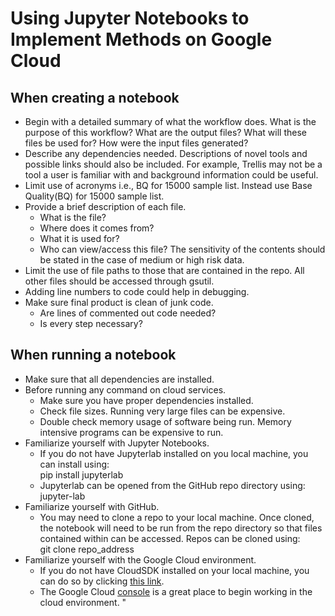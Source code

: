 # Using Jupyter Notebooks to Implement Methods on Google Cloud

## When creating a notebook
* Begin with a detailed summary of what the workflow does. What is the purpose of this workflow? What are the output files? What will these files be used for? How were the input files generated?
* Describe any dependencies needed. Descriptions of novel tools and possible links should also be included. For example, Trellis may not be a tool a user is familiar with and background information could be useful.
* Limit use of acronyms i.e., BQ for 15000 sample list. Instead use Base Quality(BQ) for 15000 sample list.
* Provide a brief description of each file.
  * What is the file?
  * Where does it comes from?
  * What it is used for?
  * Who can view/access this file? The sensitivity of the contents should be stated in the case of medium or high risk data.
* Limit the use of file paths to those that are contained in the repo. All other files should be accessed through gsutil.
* Adding line numbers to code could help in debugging.
* Make sure final product is clean of junk code.
  * Are lines of commented out code needed?
  * Is every step necessary?

## When running a notebook
* Make sure that all dependencies are installed.
* Before running any command on cloud services.
  * Make sure you have proper dependencies installed.
  * Check file sizes. Running very large files can be expensive.
  * Double check memory usage of software being run. Memory intensive programs can be expensive to run.
* Familiarize yourself with Jupyter Notebooks.
  * If you do not have Jupyterlab installed on you local machine, you can install using: <br> pip install jupyterlab
  * Jupyterlab can be opened from the GitHub repo directory using: <br> jupyter-lab
* Familiarize yourself with GitHub.
  * You may need to clone a repo to your local machine. Once cloned, the notebook will need to be run from the repo directory so that files contained within can be accessed. Repos can be cloned using: <br> git clone repo_address
* Familiarize yourself with the Google Cloud environment.
  * If you do not have CloudSDK installed on your local machine, you can do so by clicking [this link](https://cloud.google.com/sdk/docs/install).
  * The Google Cloud [console](console.cloud.google.com) is a great place to begin working in the cloud environment. "